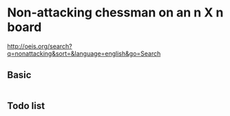 # Non-attacking chessman on an n X n board

http://oeis.org/search?q=nonattacking&sort=&language=english&go=Search

## Basic

```rust
```


## Todo list
